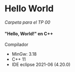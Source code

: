 # Hello World
*Carpeta para el TP 00*
#### "Hello, World!" en C++
Compilador
- MinGw: 3.18
- C++ 11
- IDE eclipse 2021-06 (4.20.0)
